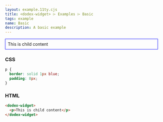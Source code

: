 ```yaml
---
layout: example.11ty.cjs
title: <dodex-widget> ⌲ Examples ⌲ Basic
tags: example
name: Basic
description: A basic example
---
```


<style>
  dodex-widget p {
    border: solid 1px blue;
    padding: 8px;
  }
</style>
<dodex-widget>
  <p>This is child content</p>
</dodex-widget>

<h3>CSS</h3>

```css
p {
  border: solid 1px blue;
  padding: 8px;
}
```

<h3>HTML</h3>

```html
<dodex-widget>
  <p>This is child content</p>
</dodex-widget>
```
